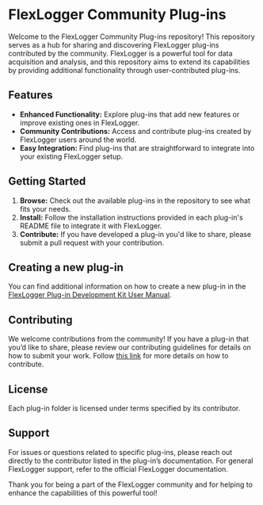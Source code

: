 # FlexLogger Community Plug-ins

Welcome to the FlexLogger Community Plug-ins repository! This repository serves as a hub for sharing and discovering FlexLogger plug-ins contributed by the community. FlexLogger is a powerful tool for data acquisition and analysis, and this repository aims to extend its capabilities by providing additional functionality through user-contributed plug-ins.

## Features

- **Enhanced Functionality:** Explore plug-ins that add new features or improve existing ones in FlexLogger.
- **Community Contributions:** Access and contribute plug-ins created by FlexLogger users around the world.
- **Easy Integration:** Find plug-ins that are straightforward to integrate into your existing FlexLogger setup.

## Getting Started

1. **Browse:** Check out the available plug-ins in the repository to see what fits your needs.
2. **Install:** Follow the installation instructions provided in each plug-in's README file to integrate it with FlexLogger.
3. **Contribute:** If you have developed a plug-in you'd like to share, please submit a pull request with your contribution.

## Creating a new plug-in

You can find additional information on how to create a new plug-in in the [FlexLogger Plug-in Development Kit User Manual](https://www.ni.com/docs/en-US/bundle/flexlogger-plug-in-development-kit/page/user-manual-welcome.html).

## Contributing

We welcome contributions from the community! If you have a plug-in that you’d like to share, please review our contributing guidelines for details on how to submit your work.
Follow [this link](https://github.com/ni/niflexlogger-plugins/blob/main/CONTRIBUTING.md) for more details on how to contribute.

## License
Each plug-in folder is licensed under terms specified by its contributor.

## Support
For issues or questions related to specific plug-ins,  please reach out directly to the contributor listed in the plug-in’s documentation. For general FlexLogger support, refer to the official FlexLogger documentation.

Thank you for being a part of the FlexLogger community and for helping to enhance the capabilities of this powerful tool!
